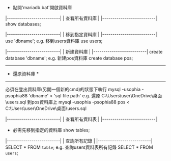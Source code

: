 * 點開'mariadb.bat'開啟資料庫

|--------------------------|
| 查看所有資料庫           |
|--------------------------|
show databases;

|--------------------------|
| 移到指定資料庫           |
|--------------------------|
use 'dbname';
e.g. 移到users資料庫
use users;

|--------------------------|
| 新建資料庫               |
|--------------------------|
create database 'dbname';
e.g. 新建pos資料庫
create database pos;

****************************
* 還原資料庫               *
****************************
必須在登出資料庫(另開一個新的cmd)的狀態下執行
mysql -usophia -psophia88 'dbname' < 'sql file path'
e.g. 還原 C:\Users\user\OneDrive\桌面\users.sql 到pos資料庫上
mysql -usophia -psophia88 pos < C:\Users\user\OneDrive\桌面\users.sql

|--------------------------|
| 查看所有資料表           |
|--------------------------|
* 必需先移到指定的資料庫
show tables;

|--------------------------|
| 查詢所有記錄             |
|--------------------------|
SELECT * FROM `table`;
e.g. 查詢users資料表所有記錄
SELECT * FROM `users`;
